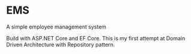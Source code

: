 # EMS
A simple employee management system

Build with ASP.NET Core and EF Core. This is my first attempt at Domain Driven Architecture with Repository pattern.
